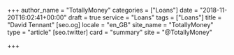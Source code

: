 +++
author_name = "TotallyMoney"
categories = ["Loans"]
date = "2018-11-20T16:02:41+00:00"
draft = true
service = "Loans"
tags = ["Loans"]
title = "David Tennant"
[seo.og]
locale = "en_GB"
site_name = "TotallyMoney"
type = "article"
[seo.twitter]
card = "summary"
site = "@TotallyMoney"

+++
